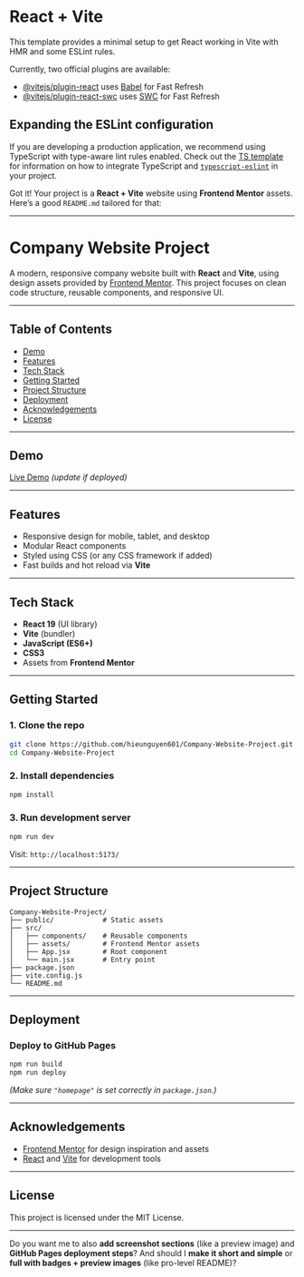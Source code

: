 # React + Vite

This template provides a minimal setup to get React working in Vite with HMR and some ESLint rules.

Currently, two official plugins are available:

- [@vitejs/plugin-react](https://github.com/vitejs/vite-plugin-react/blob/main/packages/plugin-react) uses [Babel](https://babeljs.io/) for Fast Refresh
- [@vitejs/plugin-react-swc](https://github.com/vitejs/vite-plugin-react/blob/main/packages/plugin-react-swc) uses [SWC](https://swc.rs/) for Fast Refresh

## Expanding the ESLint configuration

If you are developing a production application, we recommend using TypeScript with type-aware lint rules enabled. Check out the [TS template](https://github.com/vitejs/vite/tree/main/packages/create-vite/template-react-ts) for information on how to integrate TypeScript and [`typescript-eslint`](https://typescript-eslint.io) in your project.

Got it! Your project is a **React + Vite** website using **Frontend Mentor** assets.
Here’s a good `README.md` tailored for that:

---

# Company Website Project

A modern, responsive company website built with **React** and **Vite**, using design assets provided by [Frontend Mentor](https://www.frontendmentor.io/).
This project focuses on clean code structure, reusable components, and responsive UI.

---

## Table of Contents

* [Demo](#demo)
* [Features](#features)
* [Tech Stack](#tech-stack)
* [Getting Started](#getting-started)
* [Project Structure](#project-structure)
* [Deployment](#deployment)
* [Acknowledgements](#acknowledgements)
* [License](#license)

---

## Demo

[Live Demo](https://hieunguyen601.github.io/Company-Website-Project/) *(update if deployed)*

---

## Features

* Responsive design for mobile, tablet, and desktop
* Modular React components
* Styled using CSS (or any CSS framework if added)
* Fast builds and hot reload via **Vite**

---

## Tech Stack

* **React 19** (UI library)
* **Vite** (bundler)
* **JavaScript (ES6+)**
* **CSS3**
* Assets from **Frontend Mentor**

---

## Getting Started

### 1. Clone the repo

```bash
git clone https://github.com/hieunguyen601/Company-Website-Project.git
cd Company-Website-Project
```

### 2. Install dependencies

```bash
npm install
```

### 3. Run development server

```bash
npm run dev
```

Visit: `http://localhost:5173/`

---

## Project Structure

```
Company-Website-Project/
├── public/            # Static assets
├── src/
│   ├── components/    # Reusable components
│   ├── assets/        # Frontend Mentor assets
│   ├── App.jsx        # Root component
│   └── main.jsx       # Entry point
├── package.json
├── vite.config.js
└── README.md
```

---

## Deployment

### Deploy to GitHub Pages

```bash
npm run build
npm run deploy
```

*(Make sure `"homepage"` is set correctly in `package.json`.)*

---

## Acknowledgements

* [Frontend Mentor](https://www.frontendmentor.io/) for design inspiration and assets
* [React](https://react.dev/) and [Vite](https://vitejs.dev/) for development tools

---

## License

This project is licensed under the MIT License.

---

Do you want me to also **add screenshot sections** (like a preview image) and **GitHub Pages deployment steps**? And should I **make it short and simple** or **full with badges + preview images** (like pro-level README)?
